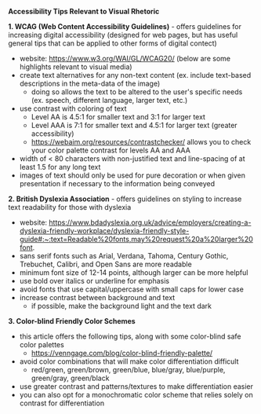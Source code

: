 **Accessibility Tips Relevant to Visual Rhetoric**

**1. WCAG (Web Content Accessibility Guidelines)** - offers guidelines for increasing digital accessibility (designed for web pages, but has useful general tips that can be applied to other forms of digital contect)

- website: https://www.w3.org/WAI/GL/WCAG20/ (below are some highlights relevant to visual media)
- create text alternatives for any non-text content (ex. include text-based descriptions in the meta-data of the image)
    -  doing so allows the text to be altered to the user's specific needs (ex. speech, different language, larger text, etc.)
- use contrast with coloring of text
    - Level AA is 4.5:1 for smaller text and 3:1 for larger text
    - Level AAA is 7:1 for smaller text and 4.5:1 for larger text (greater accessibility)
    - https://webaim.org/resources/contrastchecker/ allows you to check your color palette contrast for levels AA and AAA
- width of < 80 characters with non-justified text and line-spacing of at least 1.5 for any long text
- images of text should only be used for pure decoration or when given presentation if necessary to the information being conveyed

**2. British Dyslexia Association** - offers guidelines on styling to increase text readability for those with dyslexia

- website: https://www.bdadyslexia.org.uk/advice/employers/creating-a-dyslexia-friendly-workplace/dyslexia-friendly-style-guide#:~:text=Readable%20fonts,may%20request%20a%20larger%20font.
- sans serif fonts such as Arial, Verdana, Tahoma, Century Gothic, Trebuchet, Calibri, and Open Sans are more readable
- minimum font size of 12-14 points, although larger can be more helpful
- use bold over italics or underline for emphasis
- avoid fonts that use capital/uppercase with small caps for lower case
- increase contrast between background and text
    - if possible, make the background light and the text dark

**3. Color-blind Friendly Color Schemes**

- this article offers the following tips, along with some color-blind safe color palettes
    - https://venngage.com/blog/color-blind-friendly-palette/
- avoid color combinations that will make color differentiation difficult
    - red/green, green/brown, green/blue, blue/gray, blue/purple, green/gray, green/black
- use greater contrast and patterns/textures to make differentiation easier
- you can also opt for a monochromatic color scheme that relies solely on contrast for differentiation 
